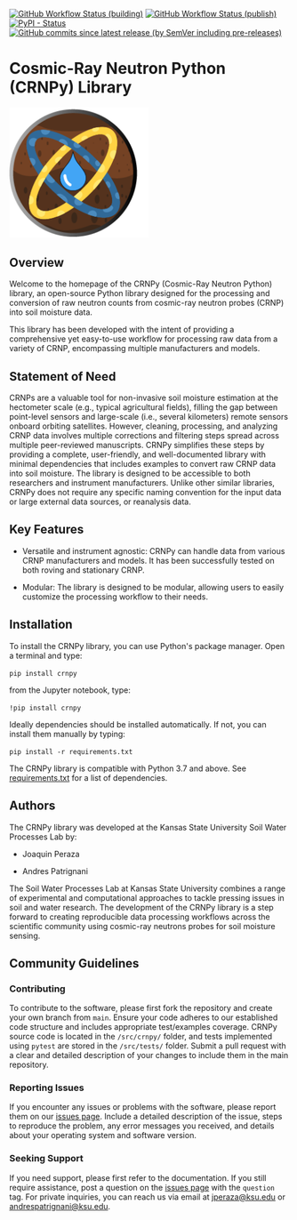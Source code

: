 [![GitHub Workflow Status (building)](https://img.shields.io/github/actions/workflow/status/soilwater/crnpy/python-package.yml)](https://github.com/soilwater/crnpy/actions/workflows/python-package.yml)
[![GitHub Workflow Status (publish)](https://img.shields.io/github/actions/workflow/status/soilwater/crnpy/python-publish.yml?label=publish)](https://github.com/soilwater/crnpy/actions/workflows/python-publish.yml)
[![PyPI - Status](https://img.shields.io/pypi/v/crnpy)](https://pypi.org/project/crnpy/)
[![GitHub commits since latest release (by SemVer including pre-releases)](https://img.shields.io/github/commits-since/soilwater/crnpy/latest/main)](https://github.com/soilwater/crnpy)

# Cosmic-Ray Neutron Python (CRNPy) Library

<img src="https://raw.githubusercontent.com/soilwater/crnpy/main/docs/img/logo/crnpy-logo.png" alt="CRNPY logo" width="250"/>

## Overview
Welcome to the homepage of the CRNPy (Cosmic-Ray Neutron Python) library, an open-source Python library designed for the processing and conversion of raw neutron counts from cosmic-ray neutron probes (CRNP) into soil moisture data.

This library has been developed with the intent of providing a comprehensive yet easy-to-use workflow for processing raw data from a variety of CRNP, encompassing multiple manufacturers and models.

## Statement of Need
CRNPs are a valuable tool for non-invasive soil moisture estimation at the hectometer scale (e.g., typical agricultural fields), filling the gap between point-level sensors and large-scale (i.e., several kilometers) remote sensors onboard orbiting satellites. However, cleaning, processing, and analyzing CRNP data involves multiple corrections and filtering steps spread across multiple peer-reviewed manuscripts. CRNPy simplifies these steps by providing a complete, user-friendly, and well-documented library with minimal dependencies that includes examples to convert raw CRNP data into soil moisture. The library is designed to be accessible to both researchers and instrument manufacturers. Unlike other similar libraries, CRNPy does not require any specific naming convention for the input data or large external data sources, or reanalysis data.

## Key Features
- Versatile and instrument agnostic: CRNPy can handle data from various CRNP manufacturers and models. It has been successfully tested on both roving and stationary CRNP.

- Modular: The library is designed to be modular, allowing users to easily customize the processing workflow to their needs.



## Installation
To install the CRNPy library, you can use Python's package manager. Open a terminal and type:

```pip install crnpy```

from the Jupyter notebook, type:

```!pip install crnpy```

Ideally dependencies should be installed automatically. If not, you can install them manually by typing:

```pip install -r requirements.txt```

The CRNPy library is compatible with Python 3.7 and above.
See [requirements.txt](https://github.com/soilwater/crnpy/blob/main/requirements.txt) for a list of dependencies.

## Authors
The CRNPy library was developed at the Kansas State University Soil Water Processes Lab by:

- Joaquin Peraza

- Andres Patrignani

The Soil Water Processes Lab at Kansas State University combines a range of experimental and computational approaches to tackle pressing issues in soil and water research. The development of the CRNPy library is a step forward to creating reproducible data processing workflows across the scientific community using cosmic-ray neutrons probes for soil moisture sensing.


## Community Guidelines
### Contributing
To contribute to the software, please first fork the repository and create your own branch from `main`. Ensure your code adheres to our established code structure and includes appropriate test/examples coverage. CRNPy source code is located in the `/src/crnpy/` folder, and tests implemented using `pytest` are stored in the `/src/tests/` folder. Submit a pull request with a clear and detailed description of your changes to include them in the main repository.

### Reporting Issues
If you encounter any issues or problems with the software, please report them on our [issues page](https://github.com/soilwater/crnpy/issues). Include a detailed description of the issue, steps to reproduce the problem, any error messages you received, and details about your operating system and software version.

### Seeking Support
If you need support, please first refer to the documentation. If you still require assistance, post a question on the [issues page](https://github.com/soilwater/crnpy/issues) with the `question` tag. For private inquiries, you can reach us via email at jperaza@ksu.edu or andrespatrignani@ksu.edu.

